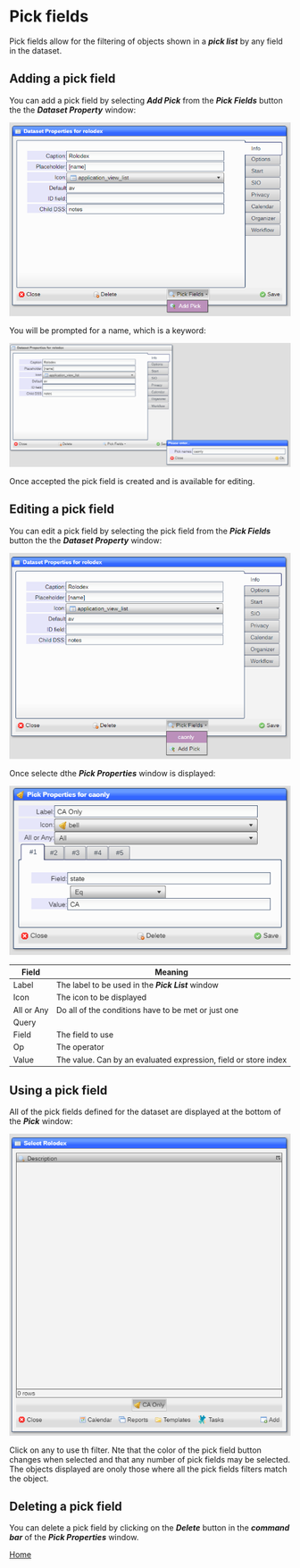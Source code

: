 # Pick fields

Pick fields allow for the filtering of objects shown in a ***pick list*** by any field in the dataset.

## Adding a pick field

You can add a pick field by selecting ***Add Pick*** from the ***Pick Fields*** button the the ***Dataset Property***
window:

![image](images/Pick1.png)

You will be prompted for a name, which is a keyword:

![image](images/Pick2.png)

Once accepted the pick field is created and is available for editing.

## Editing a pick field

You can edit a pick field by selecting the pick field from the ***Pick Fields*** button the the ***Dataset Property***
window:

![image](images/Pick3.png)

Once selecte dthe ***Pick Properties*** window is displayed:

![image](images/Pick4.png)

|Field|Meaning|
|-|-|
|Label|The label to be used in the ***Pick List*** window|
|Icon|The icon to be displayed|
|All or Any|Do all of the conditions have to be met or just one|
|Query||
|Field|The field to use|
|Op|The operator|
|Value|The value.   Can by an evaluated expression, field or store index|

## Using a pick field

All of the pick fields defined for the dataset are displayed at the bottom of the ***Pick*** window:

![image](images/Pick5.png)

Click on any to use th filter. Nte that the color of the pick field button changes when selected and that any number
of pick fields may be selected.  The objects displayed are onoly those where all the pick fields filters match the object.

## Deleting a pick field

You can delete a pick field by clicking on the ***Delete*** button in the ***command bar*** of the 
***Pick Properties*** window.

[Home](../README.md)
